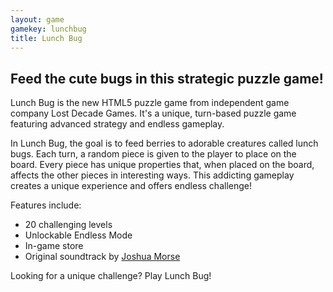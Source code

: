 ```yaml
---
layout: game
gamekey: lunchbug
title: Lunch Bug
---
```

## Feed the cute bugs in this strategic puzzle game!

Lunch Bug is the new HTML5 puzzle game from independent game company Lost Decade Games. It's a unique, turn-based puzzle game featuring advanced strategy and endless gameplay.

In Lunch Bug, the goal is to feed berries to adorable creatures called lunch bugs. Each turn, a random piece is given to the player to place on the board. Every piece has unique properties that, when placed on the board, affects the other pieces in interesting ways. This addicting gameplay creates a unique experience and offers endless challenge!

Features include:

* 20 challenging levels
* Unlockable Endless Mode
* In-game store
* Original soundtrack by [Joshua Morse][1]

Looking for a unique challenge? Play Lunch Bug!

[1]: http://jmflava.com/
